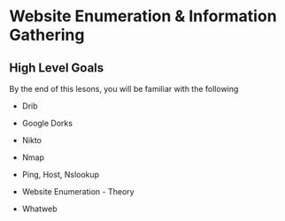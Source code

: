 # Website Enumeration & Information Gathering

## High Level Goals

By the end of this lesons, you will be familiar with the following

- Drib

- Google Dorks

- Nikto

- Nmap

- Ping, Host, Nslookup

- Website Enumeration - Theory

- Whatweb

